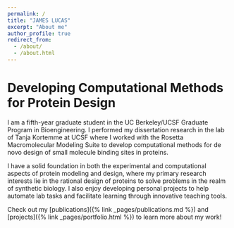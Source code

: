 ```yaml
---
permalink: /
title: "JAMES LUCAS"
excerpt: "About me"
author_profile: true
redirect_from: 
  - /about/
  - /about.html
---
```


Developing Computational Methods for Protein Design
=====

I am a fifth-year graduate student in the UC Berkeley/UCSF Graduate Program in Bioengineering. I performed my 
dissertation research in the lab of Tanja Kortemme at UCSF where I worked with the Rosetta Macromolecular Modeling Suite
to develop computational methods for de novo design of small molecule binding sites in proteins.

I have a solid foundation in both the experimental and computational aspects of protein modeling and design, where my 
primary research interests lie in the rational design of proteins to solve problems in the realm of synthetic 
biology. I also enjoy developing personal projects to help automate lab tasks and facilitate learning through innovative 
teaching tools.

Check out my [publications]({% link _pages/publications.md %}) and [projects]({% link _pages/portfolio.html %}) to learn
more about my work!